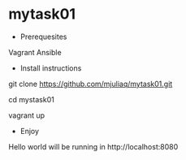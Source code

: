 # mytask01

- Prerequesites

Vagrant
Ansible

- Install instructions

git clone https://github.com/mjuliaq/mytask01.git

cd mystask01

vagrant up

- Enjoy

Hello world will be running in http://localhost:8080

